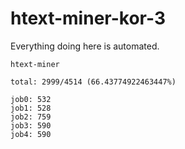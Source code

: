 # htext-miner-kor-3

Everything doing here is automated.

```
htext-miner

total: 2999/4514 (66.43774922463447%)

job0: 532
job1: 528
job2: 759
job3: 590
job4: 590
```
